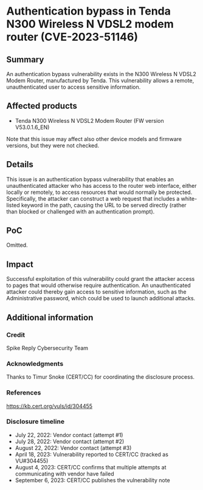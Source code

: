 # Authentication bypass in Tenda N300 Wireless N VDSL2 modem router (CVE-2023-51146) #

## Summary
An authentication bypass vulnerability exists in the N300 Wireless N VDSL2 Modem Router, manufactured by Tenda. This vulnerability allows a remote, unauthenticated user to access sensitive information.

## Affected products
- Tenda N300 Wireless N VDSL2 Modem Router (FW version V53.0.1.6_EN)

Note that this issue may affect also other device models and firmware versions, but they were not checked.

## Details
This issue is an authentication bypass vulnerability that enables an unauthenticated attacker who has access to the router web interface, either locally or remotely, to access resources that would normally be protected.
Specifically, the attacker can construct a web request that includes a white-listed keyword in the path, causing the URL to be served directly (rather than blocked or challenged with an authentication prompt).

## PoC
Omitted.

## Impact
Successful exploitation of this vulnerability could grant the attacker access to pages that would otherwise require authentication. An unauthenticated attacker could thereby gain access to sensitive information, such as the Administrative password, which could be used to launch additional attacks.

## Additional information

### Credit
Spike Reply Cybersecurity Team

### Acknowledgments
Thanks to Timur Snoke (CERT/CC) for coordinating the disclosure process.

### References
https://kb.cert.org/vuls/id/304455

### Disclosure timeline ##

- July 22, 2022: Vendor contact (attempt #1)
- July 28, 2022: Vendor contact (attempt #2)
- August 22, 2022: Vendor contact (attempt #3)
- April 18, 2023: Vulnerability reported to CERT/CC (tracked as VU#304455)
- August 4, 2023: CERT/CC confirms that multiple attempts at communicating with vendor have failed
- September 6, 2023: CERT/CC publishes the vulnerability note
